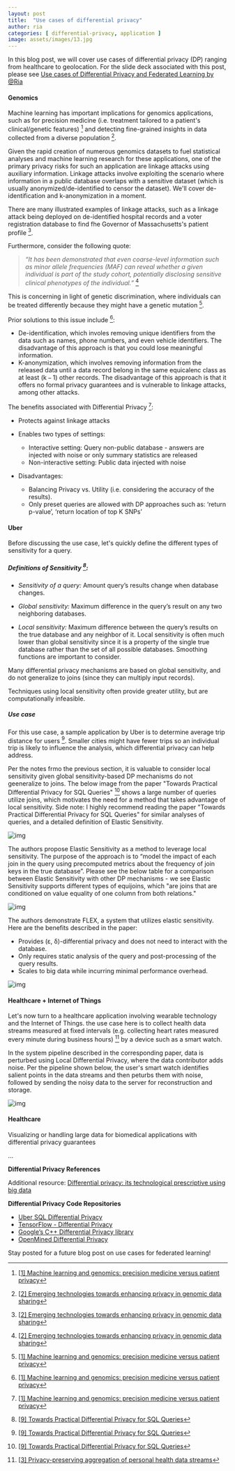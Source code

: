 ```yaml
---
layout: post
title:  "Use cases of differential privacy"
author: ria
categories: [ differential-privacy, application ]
image: assets/images/13.jpg
---
```


In this blog post, we will cover use cases of differential privacy (DP) ranging from healthcare to geolocation. For the slide deck associated with this post, please see [Use cases of Differential Privacy and Federated Learning by @Ria](https://docs.google.com/presentation/d/15Mzb0mGKrBSDULTuha-TXHp-rdHppLi8MQGTuiwfKlU/edit?usp=sharing)

#### Genomics

Machine learning has important implications for genomics applications, such as for precision medicine (i.e. treatment  tailored to a patient's clinical/genetic features) [^fn1] and detecting fine-grained insights in data collected from a diverse population [^fn2].

Given the rapid creation of numerous genomics datasets to fuel statistical analyses and machine learning research for these applications, one of the primary privacy risks for such an application are linkage attacks using auxiliary information. Linkage attacks involve exploiting the scenario where information in a public database overlaps with a sensitive dataset (which is usually anonymized/de-identified to censor the dataset). We'll cover de-identification and k-anonymization in a moment. 

There are many illustrated examples of linkage attacks, such as a linkage attack being deployed on de-identified hospital records and a voter registration database to find fhe Governor of Massachusetts's patient profile [^fn2].

Furthermore, consider the following quote: 

> *“It has been demonstrated that even coarse-level information such as minor allele frequencies (MAF) can reveal whether a given individual is part of the study cohort, potentially disclosing sensitive clinical phenotypes of the individual.”* [^fn2]

This is concerning in light of genetic discrimination, where individuals can be treated differently because they might have a genetic mutation [^fn1].

Prior solutions to this issue include [^fn1]:

- De-identification, which involes removing unique identifiers from the data such as names, phone numbers, and even vehicle identifiers. The disadvantage of this approach is that you could lose meaningful information.
- K-anonymization, which involves removing information from the released data until a data record belong in the same equicalenc class as at least (k − 1) other records. The disadvantage of this approach is that it offers no formal privacy guarantees and is vulnerable to linkage attacks, among other attacks. 

The benefits associated with Differential Privacy [^fn1]:

* Protects against linkage attacks

* Enables two types of settings:
  * Interactive setting: Query non-public database - answers are injected with noise or only summary statistics are released
  * Non-interactive setting: Public data injected with noise

* Disadvantages:
  * Balancing Privacy vs. Utility (i.e. considering the accuracy of the results).
  * Only preset queries are allowed with DP approaches such as: ‘return p-value’, ‘return location of top K SNPs’

#### Uber

Before discussing the use case, let's quickly define the different types of sensitivity for a query.

##### Definitions of Sensitivity [^fn9]: 

* *Sensitivity of a query:* Amount query’s results change when database changes. 

* *Global sensitivity:* Maximum difference in the query’s result on any two neighboring databases.

* *Local sensitivity:* Maximum difference between the query’s results on the true database and any neighbor of it. Local sensitivity is often much lower than global sensitivity since it is a property of the single true database rather than the set of all possible databases. Smoothing functions are important to consider.

Many differential privacy mechanisms are based on global sensitivity, and do not generalize to joins (since they can multiply input records).

Techniques using local sensitivity often provide greater utility, but are computationally infeasible.

##### Use case

For this use case, a sample application by Uber is to determine average trip distance for users [^fn9]. Smaller cities might have fewer trips so an individual trip is likely to influence the analysis, which differential privacy can help address.

Per the notes frmo the previous section, it is valuable to consider local sensitivity given global sensitivity-based DP mechanisms do not geeneralize to joins. The below image from the paper "Towards Practical Differential Privacy for SQL Queries" [^fn9] shows a large number of queries utilize joins, which motivates the need for a method that takes advantage of local sensitivity. Side note: I highly recommend reading the paper "Towards Practical Differential Privacy for SQL Queries" for similar analyses of queries, and a detailed definition of Elastic Sensitivity.

![img](https://lh6.googleusercontent.com/DpeS5uq9fjKTlT9lG5Ke4hFnF-MxzS5iiG4ospYsCwrrDpU_jF4EktuYVlEEPRCbL_VxTIaMuYTzTAsMXpFCW8VrT54q8W5RuOJoJa0sZWXqavXPPhg5P3Rk1m4I2JXUWWH_)

The authors propose Elastic Sensitivity as a method to leverage local sensitivity. The purpose of the approach is to “model the impact of each join in the query using precomputed metrics about the frequency of join keys in the true database”. Please see the below table for a comparison between Elastic Sensitivity with other DP mechanisms - we see Elastic Sensitivity supports different types of equijoins, which "are joins that are conditioned on value equality of one column from both relations."


![img](https://lh5.googleusercontent.com/-UMB6w6XmQNrGoXobcn4Mo1mzDFD27ymYVnuWwDKCBQMTYfXoyTuGFiioNHtKOhXIPtcsVxad9tT1vAycO5ULQoG34SloBxVuYZh5H3pbVUgbmIN3mebudaS-6BYiFjR2heT)


The authors demonstrate FLEX, a system that utilizes elastic sensitivity. Here are the benefits described in the paper:

- Provides (ε, δ)-differential privacy and does not need to interact with the database.
- Only requires static analysis of the query and post-processing of the query results.
- Scales to big data while incurring minimal performance overhead.

![img](https://lh4.googleusercontent.com/RPzHz--3UOg57AP8ucmvBvTsBEsuMGsU7bY8e4CyADltqN1d0BTXaVyFNwoQd77DGnkmszTrQib1Mr-Zr6OzcQwcO2_8mbF4XcaHqKOz8NKWDi2nsdHpTBfDTulzmGrHoJIB)

#### Healthcare + Internet of Things

Let's now turn to a healthcare application involving wearable technology and the Internet of Things. the use case here is to collect health data streams measured at fixed intervals (e.g. collecting heart rates measured every minute during business hours) [^fn3] by a device such as a smart watch.

In the system pipeline described in the corresponding paper, data is perturbed using Local Differential Privacy, where the data contributor adds noise. Per the pipeline shown below, the user's smart watch identifies salient points in the data streams and then peturbs them with noise, followed by sending the noisy data to the server for reconstruction and storage.

![img](https://lh6.googleusercontent.com/X93uPa9za6kNKEPjejKsQHWMLX7w96gW1yLEj_xERkMiEDrD147G6Fk2buFBtEu2xhMaHahm-5FV8zDwp1RJFaYAywhNlLOBDMXYQzYbdYuSvTWYx8x0XECi7k7WHHMAXprw)


#### Healthcare

Visualizing or handling large data for biomedical applications with differential privacy guarantees

...



**Differential Privacy References**

[^fn1]: [[1\] Machine learning and genomics: precision medicine versus patient privacy](https://royalsocietypublishing.org/doi/full/10.1098/rsta.2017.0350?url_ver=Z39.88-2003&rfr_id=ori%3Arid%3Acrossref.org&rfr_dat=cr_pub++0pubmed&)
[^fn2]: [[2\] Emerging technologies towards enhancing privacy in genomic data sharing](https://genomebiology.biomedcentral.com/articles/10.1186/s13059-019-1741-0)
[^fn3]: [[3\] Privacy-preserving aggregation of personal health data streams](https://journals.plos.org/plosone/article?id=10.1371/journal.pone.0207639)
[^fn4]: [[4\] Demonstration of Damson: Differential Privacy for Analysis of Large Data ](http://differentialprivacy.weebly.com/uploads/9/8/6/2/9862052/pid2574139.pdf)
[^fn5]: [[5\] Compressive Mechanism](https://differentialprivacy.weebly.com/compressive-mechanism.html) 
[^fn6]: [[6\] Project PrivTree: Blurring your “where” for location privacy](https://www.microsoft.com/en-us/research/blog/project-privtree-blurring-location-privacy/)
[^fn7]: [[7\] A History of Census Privacy Protections](https://www.census.gov/library/visualizations/2019/comm/history-privacy-protection.html)
[^fn8]: [[8\] Protecting the Confidentiality of America’s Statistics: Adopting Modern Disclosure Avoidance Methods at the Census Bureau ](https://www.census.gov/newsroom/blogs/research-matters/2018/08/protecting_the_confi.html)
[^fn9]: [[9\] Towards Practical Differential Privacy for SQL Queries](https://arxiv.org/pdf/1706.09479.pdf)
[^fn10]: [[10\] Privacy-preserving biomedical data dissemination via a hybrid approach](https://www.ncbi.nlm.nih.gov/pmc/articles/PMC6371369/pdf/2977168.pdf)

Additional resource: [Differential privacy: its technological prescriptive using big data](https://link.springer.com/content/pdf/10.1186/s40537-018-0124-9.pdf)

**Differential Privacy Code Repositories**

- [Uber SQL Differential Privacy](https://github.com/uber-archive/sql-differential-privacy)
- [TensorFlow - Differential Privacy](https://blog.tensorflow.org/2019/03/introducing-tensorflow-privacy-learning.html?m=1)
- [Google’s C++ Differential Privacy library](https://github.com/google/differential-privacy)
- [OpenMined Differential Privacy](https://blog.openmined.org/making-algorithms-private/)

Stay posted for a future blog post on use cases for federated learning!
